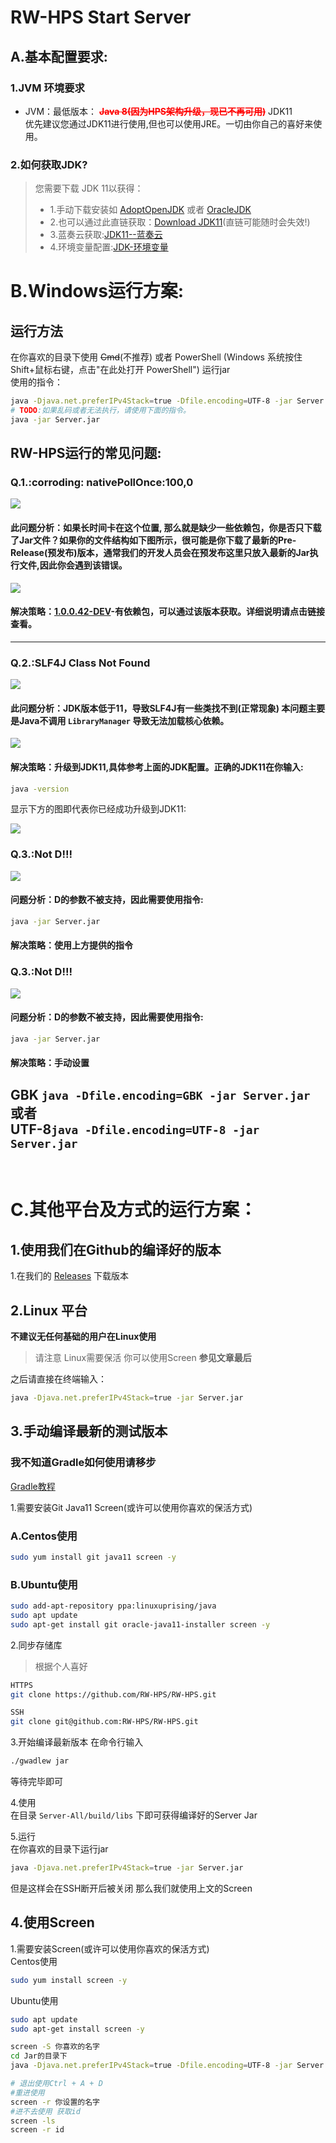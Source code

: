 # RW-HPS Start Server
## A.基本配置要求:
### 1.JVM 环境要求
- JVM：最低版本： <font style="color:red;font-weight:bold">~~Java 8(因为HPS架构升级，现已不再可用)~~</font> JDK11   
优先建议您通过JDK11进行使用,但也可以使用JRE。一切由你自己的喜好来使用。

### 2.如何获取JDK?
> 您需要下载 JDK 11以获得：
> - 1.手动下载安装如 [AdoptOpenJDK](https://adoptopenjdk.net/) 或者 [OracleJDK](https://www.oracle.com/java/technologies/javase-downloads.html) 
> - 2.也可以通过此直链获取：[Download JDK11](http://xz.w10a.com/Small/jdksy.rar)(直链可能随时会失效!)  
> - 3.蓝奏云获取:[JDK11--蓝奏云](https://lingasdj.lanzouv.com/b05rqansf)
> - 4.环境变量配置:[JDK-环境变量](https://www.runoob.com/w3cnote/windows10-java-setup.html)

# B.Windows运行方案:
## 运行方法
在你喜欢的目录下使用 ~~Cmd~~(不推荐) 或者 PowerShell (Windows 系统按住Shift+鼠标右键，点击"在此处打开 PowerShell") 运行jar  
使用的指令：
```bash
java -Djava.net.preferIPv4Stack=true -Dfile.encoding=UTF-8 -jar Server.jar
# TODO:如果乱码或者无法执行，请使用下面的指令。
java -jar Server.jar
```

## RW-HPS运行的常见问题:
### Q.1.:**corroding: nativePollOnce:100,0**
<img src="../img/Question.png"></img>
#### 此问题分析：如果长时间卡在这个位置, 那么就是缺少一些依赖包，你是否只下载了Jar文件？如果你的文件结构如下图所示，很可能是你下载了最新的Pre-Release(预发布)版本，通常我们的开发人员会在预发布这里只放入最新的**Jar**执行文件,因此你会遇到该错误。
<img src="../img/Question2.png"></img>
#### 解决策略：[1.0.0.42-DEV](https://github.com/RW-HPS/RW-HPS/releases/tag/1.0.0.42-DEV)-有依赖包，可以通过该版本获取。详细说明请点击链接查看。
---
### Q.2.:**SLF4J Class Not Found**
<img src="../img/Question3.png"></img>
#### 此问题分析：JDK版本低于11，导致SLF4J有一些类找不到(正常现象) 本问题主要是Java不调用 `LibraryManager` 导致无法加载核心依赖。
<img src="../img/Question4.png"></img>
#### 解决策略：升级到JDK11,具体参考上面的JDK配置。正确的JDK11在你输入:  
```bash
java -version
```

显示下方的图即代表你已经成功升级到JDK11:

<img src="../img/Question5.png"></img>

### Q.3.:**Not D!!!**  
<img src="../img/Question6.png"></img>  

#### 问题分析：D的参数不被支持，因此需要使用指令:  
```bash
java -jar Server.jar
```

#### 解决策略：使用上方提供的指令

### Q.3.:**Not D!!!**
<img src="../img/Question6.png"></img>  

#### 问题分析：D的参数不被支持，因此需要使用指令:  
```bash
java -jar Server.jar
```

#### 解决策略：手动设置 
**GBK** `java -Dfile.encoding=GBK -jar Server.jar`   
或者   
**UTF-8**`java -Dfile.encoding=UTF-8 -jar Server.jar`  
---
<br>

# C.其他平台及方式的运行方案：
## 1.使用我们在Github的编译好的版本
1.在我们的 [Releases](https://github.com/RW-HPS/RW-HPS/releases) 下载版本

## 2.Linux 平台
**不建议无任何基础的用户在Linux使用**
> 请注意 Linux需要保活  你可以使用Screen **参见文章最后**  

之后请直接在终端输入：
```bash
java -Djava.net.preferIPv4Stack=true -jar Server.jar
```

## 3.手动编译最新的测试版本
### 我不知道Gradle如何使用请移步
[Gradle教程](Gradle.md)  

1.需要安装Git Java11 Screen(或许可以使用你喜欢的保活方式)      
### A.Centos使用  
```bash  
sudo yum install git java11 screen -y
```

### B.Ubuntu使用  
```bash  
sudo add-apt-repository ppa:linuxuprising/java
sudo apt update
sudo apt-get install git oracle-java11-installer screen -y  
```
2.同步存储库
>根据个人喜好  
```bash
HTTPS  
git clone https://github.com/RW-HPS/RW-HPS.git
``` 
```bash  
SSH
git clone git@github.com:RW-HPS/RW-HPS.git  
```
3.开始编译最新版本
在命令行输入
```bash
./gwadlew jar
```
等待完毕即可

4.使用  
在目录 `Server-All/build/libs` 下即可获得编译好的Server Jar

5.运行  
在你喜欢的目录下运行jar
```bash
java -Djava.net.preferIPv4Stack=true -jar Server.jar
```
但是这样会在SSH断开后被关闭 那么我们就使用上文的Screen


## 4.使用Screen
1.需要安装Screen(或许可以使用你喜欢的保活方式)      
Centos使用
```bash  
sudo yum install screen -y
```
Ubuntu使用
```bash  
sudo apt update
sudo apt-get install screen -y  
```

```bash
screen -S 你喜欢的名字
cd Jar的目录下
java -Djava.net.preferIPv4Stack=true -Dfile.encoding=UTF-8 -jar Server.jar

# 退出使用Ctrl + A + D
#重进使用
screen -r 你设置的名字
#进不去使用 获取id
screen -ls
screen -r id
```
